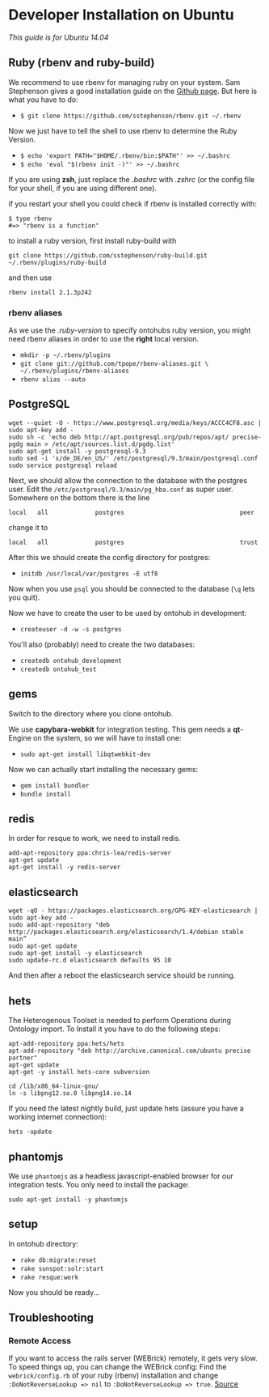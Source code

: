 # Developer Installation on Ubuntu

*This guide is for Ubuntu 14.04*

## Ruby (rbenv and ruby-build)

We recommend to use rbenv for managing
ruby on your system. Sam Stephenson gives a good
installation guide on the [Github page](https://github.com/sstephenson/rbenv#installation).
But here is what you have to do:

- `$ git clone https://github.com/sstephenson/rbenv.git ~/.rbenv`

Now we just have to tell the shell to use rbenv
to determine the Ruby Version.

- `$ echo 'export PATH="$HOME/.rbenv/bin:$PATH"' >> ~/.bashrc`
- `$ echo 'eval "$(rbenv init -)"' >> ~/.bashrc`

If you are using **zsh**, just replace the *.bashrc* with
*.zshrc* (or the config file for your shell, if you are using
different one).

if you restart your shell you could check if rbenv is installed correctly
with:

```
$ type rbenv
#=> "rbenv is a function"
````

to install a ruby version, first install ruby-build with
```
git clone https://github.com/sstephenson/ruby-build.git ~/.rbenv/plugins/ruby-build
```
and then use

```
rbenv install 2.1.3p242
```
### rbenv aliases

As we use the *.ruby-version* to specify ontohubs ruby version,
you might need rbenv aliases in order to use the **right**
local version.

- `mkdir -p ~/.rbenv/plugins`
- `git clone git://github.com/tpope/rbenv-aliases.git \
  ~/.rbenv/plugins/rbenv-aliases`
- `rbenv alias --auto`

## PostgreSQL
```
wget --quiet -O - https://www.postgresql.org/media/keys/ACCC4CF8.asc | sudo apt-key add -
sudo sh -c 'echo deb http://apt.postgresql.org/pub/repos/apt/ precise-pgdg main > /etc/apt/sources.list.d/pgdg.list'
sudo apt-get install -y postgresql-9.3
sudo sed -i 's/de_DE/en_US/' /etc/postgresql/9.3/main/postgresql.conf
sudo service postgresql reload
```

Next, we should allow the connection to the database with the postgres user. Edit the `/etc/postgresql/9.3/main/pg_hba.conf` as super user. Somewhere on the bottom there is the line
```
local   all             postgres                                peer
```
change it to
```
local   all             postgres                                trust
```

After this we should create the config directory for postgres:

- `initdb /usr/local/var/postgres -E utf8`

Now when you use `psql` you should be connected to the
database (`\q` lets you quit).

Now we have to create the user to be used by ontohub in development:

- `createuser -d -w -s postgres`

You'll also (probably) need to create the two databases:

- `createdb ontohub_development`
- `createdb ontohub_test`

## gems

Switch to the directory where you clone ontohub.

We use **capybara-webkit** for integration testing. This gem needs a **qt**-Engine
on the system, so we will have to install one:

- `sudo apt-get install libqtwebkit-dev`

Now we can actually start installing the necessary gems:

- `gem install bundler`
- `bundle install`

## redis

In order for resque to work, we need to install redis.

```
add-apt-repository ppa:chris-lea/redis-server
apt-get update
apt-get install -y redis-server
```

## elasticsearch

```
wget -qO - https://packages.elasticsearch.org/GPG-KEY-elasticsearch | sudo apt-key add -
sudo add-apt-repository "deb http://packages.elasticsearch.org/elasticsearch/1.4/debian stable main”
sudo apt-get update
sudo apt-get install -y elasticsearch
sudo update-rc.d elasticsearch defaults 95 10
```

And then after a reboot the elasticsearch service should be running.

## hets

The Heterogenous Toolset is needed to perform Operations during Ontology import.
To Install it you have to do the following steps:

```
apt-add-repository ppa:hets/hets
apt-add-repository "deb http://archive.canonical.com/ubuntu precise partner"
apt-get update
apt-get -y install hets-core subversion

cd /lib/x86_64-linux-gnu/
ln -s libpng12.so.0 libpng14.so.14
```

If you need the latest nightly build, just update hets (assure you have a working internet connection):

```
hets -update
```

## phantomjs
We use `phantomjs` as a headless javascript-enabled browser for our integration
tests. You only need to install the package:
```
sudo apt-get install -y phantomjs
```

## setup

In ontohub directory:

- `rake db:migrate:reset`
- `rake sunspot:solr:start`
- `rake resque:work`

Now you should be ready...


## Troubleshooting
### Remote Access
If you want to access the rails server (WEBrick) remotely, it gets very slow.
To speed things up, you can change the WEBrick config:
Find the `webrick/config.rb` of your ruby (rbenv) installation and change
`:DoNotReverseLookup => nil` to `:DoNotReverseLookup => true`.
[Source](https://www.ruby-forum.com/topic/218316)
